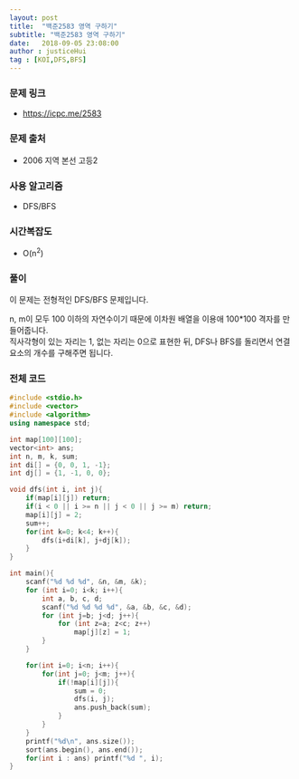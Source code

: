 ```yaml
---
layout: post
title:  "백준2583 영역 구하기"
subtitle: "백준2583 영역 구하기"
date:   2018-09-05 23:08:00
author : justiceHui
tag : [KOI,DFS,BFS]
---
```


### 문제 링크
* https://icpc.me/2583

### 문제 출처
* 2006 지역 본선 고등2

### 사용 알고리즘
* DFS/BFS

### 시간복잡도
* O(n<sup>2</sup>)

### 풀이
이 문제는 전형적인 DFS/BFS 문제입니다.<br>

n, m이 모두 100 이하의 자연수이기 때문에 이차원 배열을 이용애 100*100 격자를 만들어줍니다.<br>
직사각형이 있는 자리는 1, 없는 자리는 0으로 표현한 뒤, DFS나 BFS를 돌리면서 연결 요소의 개수를 구해주면 됩니다.

### 전체 코드
```cpp
#include <stdio.h>
#include <vector>
#include <algorithm>
using namespace std;

int map[100][100];
vector<int> ans;
int n, m, k, sum;
int di[] = {0, 0, 1, -1};
int dj[] = {1, -1, 0, 0};

void dfs(int i, int j){
	if(map[i][j]) return;
	if(i < 0 || i >= n || j < 0 || j >= m) return;
	map[i][j] = 2;
	sum++;
    for(int k=0; k<4; k++){
        dfs(i+di[k], j+dj[k]);
    }
}

int main(){
	scanf("%d %d %d", &n, &m, &k);
	for (int i=0; i<k; i++){
		int a, b, c, d;
		scanf("%d %d %d %d", &a, &b, &c, &d);
		for (int j=b; j<d; j++){
			for (int z=a; z<c; z++)
				map[j][z] = 1;
		}
	}

	for(int i=0; i<n; i++){
		for(int j=0; j<m; j++){
			if(!map[i][j]){
				sum = 0;
				dfs(i, j);
				ans.push_back(sum);
			}
		}
	}
	printf("%d\n", ans.size());
	sort(ans.begin(), ans.end());
	for(int i : ans) printf("%d ", i);
}
```
